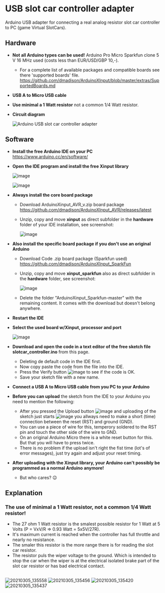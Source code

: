 # USB slot car controller adapter
Arduino USB adapter for connecting a real analog resistor slot car controller to PC (game Virtual SlotCars).
## Hardware
- **Not all Arduino types can be used!** Arduino Pro Micro Sparkfun clone 5 V 16 MHz used (costs less than EUR/USD/GBP 10,-).
  - For a complete list of available packages and compatible boards see there 'supported boards' file.
  https://github.com/dmadison/ArduinoXInput/blob/master/extras/SupportedBoards.md
- **USB A to Micro USB cable**
- **Use minimal a 1 Watt resistor** not a common 1/4 Watt resistor.
- **Circuit diagram**

  ![Arduino USB slot car controller adapter](https://user-images.githubusercontent.com/79975566/110343992-57366b80-802d-11eb-8bee-f2e01754493b.png)

## Software
- **Install the free Arduino IDE on your PC** https://www.arduino.cc/en/software/

- **Open the IDE program and install the free Xinput library**

  ![image](https://user-images.githubusercontent.com/79975566/110919377-7af2fd80-831c-11eb-97fb-55ea1efdf3d3.png)

  ![image](https://user-images.githubusercontent.com/79975566/110919981-22703000-831d-11eb-8c71-587f73e935d6.png)

- **Always install the core board package**
  - Download ArduinoXinput_AVR_v.zip board package https://github.com/dmadison/ArduinoXInput_AVR/releases/latest
  - Unzip, copy and move **xinput** as direct subfolder in the **hardware** folder of your IDE installation, see screenshot:

    ![image](https://user-images.githubusercontent.com/79975566/111279364-ebf72580-863a-11eb-9edd-dabc643ebef4.png)
 
- **Also install the specific board package if you don't use an original Arduino**
  - Download Code .zip board package (Sparkfun used) https://github.com/dmadison/ArduinoXInput_SparkFun
  - Unzip, copy and move **xinput_sparkfun** also as direct subfolder in the **hardware** folder, see screenshot:

    ![image](https://user-images.githubusercontent.com/79975566/111279512-0fba6b80-863b-11eb-9e91-d9a12bf83cd6.png)
 
  - Delete the folder "ArduinoXinput_Sparkfun-master" with the remaining content. It comes with the download but doesn't belong anywhere.

- **Restart the IDE**

- **Select the used board w/Xinput, processor and port**

    ![image](https://user-images.githubusercontent.com/79975566/111065022-cdb4ec80-84b7-11eb-9c9a-a52593c0ca3e.png)

- **Download and open the code in a text editor of the free sketch file slotcar_controller.ino** from this page.
  - Deleting de default code in the IDE first.
  - Now copy paste the code from the file into the IDE.
  - Press the Verify button ![image](https://user-images.githubusercontent.com/79975566/110943526-97eaf900-833b-11eb-8cfc-4f67e717b470.png)
 to see if the code is OK.
  - Save your sketch file with a new name.

- **Connect a USB A to Micro USB cable from you PC to your Arduino**
- **Before you can upload** the sketch from the IDE to your Arduino you need to mention the following:
  - After you pressed the Upload button ![image](https://user-images.githubusercontent.com/79975566/110943696-ce287880-833b-11eb-89fc-fe4b681249d1.png)
 and uploading of the sketch just starts ![image](https://user-images.githubusercontent.com/79975566/110944016-2bbcc500-833c-11eb-94b7-3ab0eee2ad2c.png)
 you allways need to make a short (time) connection between the reset (RST) and ground (GND).
  - You can use a piece of wire for this, temperory soldered to the RST pin and touch the other side of the wire to GND.
  - On an original Arduino Micro there is a white reset button for this. But that you will have to press twice.
  - There is no problem if the upload isn't right the fist time (lot's of error messages), just try again and adjust your reset timing.
- **After uploading with the Xinput library, your Arduino can't possibly be programmed as a normal Arduino anymore!** 
  - But who cares? :wink:

## Explanation 
### The use of minimal a 1 Watt resistor, not a common 1/4 Watt resistor!
- The 27 ohm 1 Watt resistor is the smalest possible resistor for 1 Watt at 5 Volts (P = VxV/R => 0.93 Watt = 5x5V/27R). 
- It's maximum current is reached when the controller has full throttle and nearly no resistance.
- The smaler this resistor is the more range there is for reading the slot car resistor.
- The resistor puls the wiper voltage to the ground. Which is intended to stop the car when the wiper is at the electrical isolated brake part of the slot car resistor or has bad electrical contact.

##  
![20210305_135558](https://user-images.githubusercontent.com/79975566/110118970-6f9f4f80-7dbb-11eb-8812-f8b6a421316b.jpg)
![20210305_135456](https://user-images.githubusercontent.com/79975566/110118994-75953080-7dbb-11eb-8261-c2a59c90fd44.jpg)
![20210305_135420](https://user-images.githubusercontent.com/79975566/110119007-79c14e00-7dbb-11eb-9f82-e38dd3e9c552.jpg)
![20210305_135437](https://user-images.githubusercontent.com/79975566/110119010-7c23a800-7dbb-11eb-8d13-e368e3763dd3.jpg)
